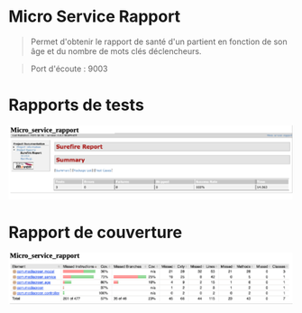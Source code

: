 # Micro Service Rapport
> Permet d'obtenir le rapport de santé d'un partient en fonction de son âge et du nombre de mots clés déclencheurs.

> Port d'écoute : 9003

# Rapports de tests
![image info](./surefire_note2.png)

# Rapport de couverture
![image info](./jacoco_note2.png)

